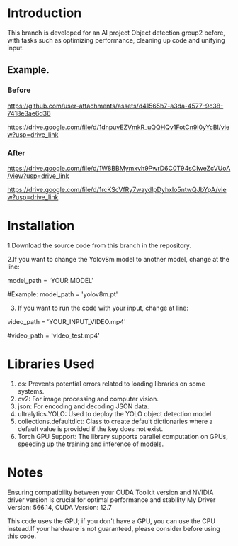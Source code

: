 # Introduction

This branch is developed for an AI project Object detection group2 before, with tasks such as optimizing performance, cleaning up code and unifying input.

## Example.

### Before


https://github.com/user-attachments/assets/d41565b7-a3da-4577-9c38-7418e3ae6d36

https://drive.google.com/file/d/1dnpuvEZVmkR_uQQHQv1FotCn9l0yYcBl/view?usp=drive_link



### After
https://drive.google.com/file/d/1W8BBMymxvh9PwrD6C0T94sCIweZcVUoA/view?usp=drive_link

https://drive.google.com/file/d/1rcKScVfRy7waydlpDyhxIo5ntwQJbYpA/view?usp=drive_link


# Installation

 1.Download the source code from this branch in the repository.
 
 2.If you want to change the Yolov8m model to another model, change at the line:


model_path = 'YOUR MODEL'

#Example: model_path = 'yolov8m.pt'    

 3. If you want to run the code with your input, change at line:


video_path = 'YOUR_INPUT_VIDEO.mp4'

#video_path = 'video_test.mp4'   


# Libraries Used
1. os: Prevents potential errors related to loading libraries on some systems.
2. cv2: For image processing and computer vision.
3. json: For encoding and decoding JSON data.
4. ultralytics.YOLO: Used to deploy the YOLO object detection model.
5. collections.defaultdict: Class to create default dictionaries where a default value is provided if the key does not exist.
6. Torch GPU Support: The library supports parallel computation on GPUs, speeding up the training and inference of models.


# Notes
Ensuring compatibility between your CUDA Toolkit version and NVIDIA driver version is crucial for optimal performance and stability
My      Driver Version: 566.14,  CUDA Version: 12.7

This code uses the GPU; if you don't have a GPU, you can use the CPU instead.If your hardware is not guaranteed, please consider before using this code.


